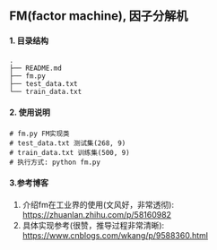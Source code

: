 ## FM(factor machine), 因子分解机
#### 1. 目录结构
```
.
├── README.md
├── fm.py
├── test_data.txt
└── train_data.txt

```

#### 2. 使用说明
```
# fm.py FM实现类
# test_data.txt 测试集(268, 9)
# train_data.txt 训练集(500, 9)
# 执行方式: python fm.py 
```

#### 3.参考博客
1. 介绍fm在工业界的使用(文风好，非常透彻): https://zhuanlan.zhihu.com/p/58160982
2. 具体实现参考(很赞，推导过程非常清晰): https://www.cnblogs.com/wkang/p/9588360.html
